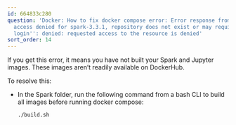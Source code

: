 ```yaml
---
id: 664833c280
question: 'Docker: How to fix docker compose error: Error response from daemon: pull
  access denied for spark-3.3.1, repository does not exist or may require ''docker
  login'': denied: requested access to the resource is denied'
sort_order: 14
---
```


If you get this error, it means you have not built your Spark and Jupyter images. These images aren’t readily available on DockerHub.

To resolve this:

- In the Spark folder, run the following command from a bash CLI to build all images before running docker compose:
  
  ```bash
  ./build.sh
  ```
